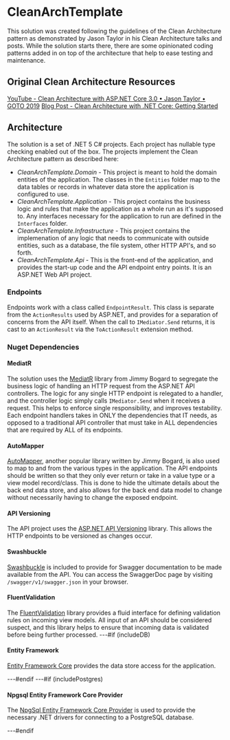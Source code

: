 # CleanArchTemplate

This solution was created following the guidelines of the Clean Architecture pattern as demonstrated by Jason Taylor in his Clean Architecture talks and posts. While the solution starts there, there are some opinionated coding patterns added in on top of the architecture that help to ease testing and maintenance.

## Original Clean Architecture Resources

[YouTube - Clean Architecture with ASP.NET Core 3.0 • Jason Taylor • GOTO 2019](https://www.youtube.com/watch?v=dK4Yb6-LxAk)
[Blog Post - Clean Architecture with .NET Core: Getting Started](https://jasontaylor.dev/clean-architecture-getting-started/)

## Architecture

The solution is a set of .NET 5 C# projects. Each project has nullable type checking enabled out of the box. The projects implement the Clean Architecture pattern as described here:

-   _CleanArchTemplate.Domain_ - This project is meant to hold the domain entities of the application. The classes in the `Entities` folder map to the data tables or records in whatever data store the application is configured to use.
-   _CleanArchTemplate.Application_ - This project contains the business logic and rules that make the application as a whole run as it's supposed to. Any interfaces necessary for the application to run are defined in the `Interfaces` folder.
-   _CleanArchTemplate.Infrastructure_ - This project contains the implemenation of any logic that needs to communicate with outside entities, such as a database, the file system, other HTTP API's, and so forth.
-   _CleanArchTemplate.Api_ - This is the front-end of the application, and provides the start-up code and the API endpoint entry points. It is an ASP<nowiki/>.NET Web API project.

### Endpoints

Endpoints work with a class called `EndpointResult`. This class is separate from the `ActionResults` used by ASP<nowiki/>.NET, and provides for a separation of concerns from the API itself. When the call to `IMediator.Send` returns, it is cast to an `ActionResult` via the `ToActionResult` extension method.

### Nuget Dependencies

#### MediatR

The solution uses the [MediatR](https://github.com/jbogard/MediatR) library from Jimmy Bogard to segregate the business logic of handling an HTTP request from the ASP<nowiki/>.NET API controllers. The logic for any single HTTP endpoint is relegated to a handler, and the controller logic simply calls `IMediator.Send` when it receives a request. This helps to enforce single responsibility, and improves testability. Each endpoint handlers takes in ONLY the dependencies that IT needs, as opposed to a traditional API controller that must take in ALL dependencies that are required by ALL of its endpoints.

#### AutoMapper

[AutoMapper](https://github.com/AutoMapper/AutoMapper), another popular library written by Jimmy Bogard, is also used to map to and from the various types in the application. The API endpoints should be written so that they only ever return or take in a value type or a view model record/class. This is done to hide the ultimate details about the back end data store, and also allows for the back end data model to change without necessarily having to change the exposed endpoint.

#### API Versioning

The API project uses the [ASP.NET API Versioning](https://github.com/dotnet/aspnet-api-versioning) library. This allows the HTTP endpoints to be versioned as changes occur.

#### Swashbuckle

[Swashbuckle](https://github.com/domaindrivendev/Swashbuckle.AspNetCore) is included to provide for Swagger documentation to be made available from the API. You can access the SwaggerDoc page by visiting `/swagger/v1/swagger.json` in your browser.

#### FluentValidation

The [FluentValidation](https://fluentvalidation.net/) library provides a fluid interface for defining validation rules on incoming view models. All input of an API should be considered suspect, and this library helps to ensure that incoming data is validated before being further processed.
---#if (includeDB)

#### Entity Framework

[Entity Framework Core](https://docs.microsoft.com/en-us/ef/core/) provides the data store access for the application.

---#endif
---#if (includePostgres)

#### Npgsql Entity Framework Core Provider

The [NpgSql Entity Framework Core Provider](https://www.npgsql.org/efcore/) is used to provide the necessary .NET drivers for connecting to a PostgreSQL database.

---#endif
